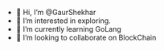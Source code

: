 - 👋 Hi, I’m @GaurShekhar
- 👀 I’m interested in exploring.
- 🌱 I’m currently learning GoLang
- 💞️ I’m looking to collaborate on BlockChain 


<!---
GaurShekhar/GaurShekhar is a ✨ special ✨ repository because its `README.md` (this file) appears on your GitHub profile.
You can click the Preview link to take a look at your changes.
--->
